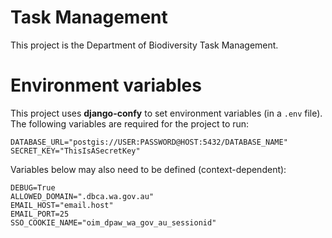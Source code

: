 Task Management
=====================

This project is the Department of Biodiversity Task Management. 

# Environment variables

This project uses **django-confy** to set environment variables (in a `.env` file).
The following variables are required for the project to run:

    DATABASE_URL="postgis://USER:PASSWORD@HOST:5432/DATABASE_NAME"
    SECRET_KEY="ThisIsASecretKey"

Variables below may also need to be defined (context-dependent):

    DEBUG=True
    ALLOWED_DOMAIN=".dbca.wa.gov.au"
    EMAIL_HOST="email.host"
    EMAIL_PORT=25
    SSO_COOKIE_NAME="oim_dpaw_wa_gov_au_sessionid"
